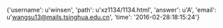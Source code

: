 {'username': u'winsen', 'path': u'xz1134/1134.html', 'answer': u'A', 'email': u'wangsu13@mails.tsinghua.edu.cn', 'time': '2016-02-28:18:15:24'}